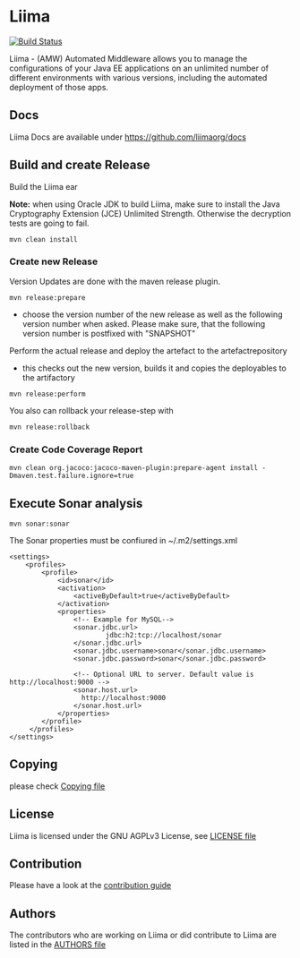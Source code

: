 # Liima
[![Build Status](https://travis-ci.org/liimaorg/liima.svg?branch=master)](https://travis-ci.org/liimaorg/liima)

Liima - (AMW) Automated Middleware allows you to manage the configurations of
your Java EE applications on an unlimited number of different environments
with various versions, including the automated deployment of those apps.

## Docs

Liima Docs are available under https://github.com/liimaorg/docs

## Build and create Release 
Build the Liima ear

**Note:** when using Oracle JDK to build Liima, make sure to install the Java Cryptography Extension (JCE) Unlimited Strength. Otherwise the decryption tests are going to fail.  

```
mvn clean install
```

### Create new Release

Version Updates are done with the maven release plugin. 
```
mvn release:prepare
```

* choose the version number of the new release as well as the following version number when asked. Please make sure, that the following version number is postfixed with "SNAPSHOT"

Perform the actual release and deploy the artefact to the artefactrepository
* this checks out the new version, builds it and copies the deployables to the artifactory

```
mvn release:perform
```


You also can rollback your release-step with
```
mvn release:rollback
```

### Create Code Coverage Report
```
mvn clean org.jacoco:jacoco-maven-plugin:prepare-agent install -Dmaven.test.failure.ignore=true
```

Execute Sonar analysis
----------------------

```
mvn sonar:sonar
```
The Sonar properties must be confiured in ~/.m2/settings.xml
```
<settings>
    <profiles>
        <profile>
            <id>sonar</id>
            <activation>
                <activeByDefault>true</activeByDefault>
            </activation>
            <properties>
                <!-- Example for MySQL-->
                <sonar.jdbc.url>
                        jdbc:h2:tcp://localhost/sonar
                </sonar.jdbc.url>
                <sonar.jdbc.username>sonar</sonar.jdbc.username>
                <sonar.jdbc.password>sonar</sonar.jdbc.password>

                <!-- Optional URL to server. Default value is http://localhost:9000 -->
                <sonar.host.url>
                  http://localhost:9000
                </sonar.host.url>
            </properties>
        </profile>
     </profiles>
</settings>
```

## Copying

please check [Copying file](COPYING)

## License

Liima is licensed under the GNU AGPLv3 License, see [LICENSE file](LICENSE)

## Contribution

Please have a look at the [contribution guide](CONTRIBUTING.md)

## Authors

The contributors who are working on Liima or did contribute to Liima are listed in the [AUTHORS file](AUTHORS)



